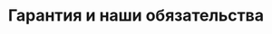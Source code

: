 ---
layout: article
title: Гарантия и наши обязательства
breadcrumbs:
  - name: Клиентам
    url: /clients/
breadcrumbCurrent: true

# seo:
#   description: Наша лаборатория выполняет профессиональный ремонт HDD и восстановление жестких дисков всех типов SATA, SAS, SCSI, IDE (ATA), ведущих производителей жестких дисков.
#   h1: Контактная информация
#   keywords: лаборатория по восстановлению данных
#   title: Контактная информация компании "Back way"
---